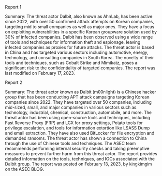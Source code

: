 
Report 1

Summary:
The threat actor Dalbit, also known as AhnLab, has been active since 2022, with over 50 confirmed attack attempts on Korean companies, targeting mid to small companies as well as major ones. They have a focus on exploiting vulnerabilities in a specific Korean groupware solution used by 30% of infected companies. Dalbit has been observed using a wide range of tools and techniques for information theft and espionage, leaving infected companies as proxies for future attacks. The threat actor is based in China and has targeted various sectors including automotive, energy, technology, and consulting companies in South Korea. The novelty of their tools and techniques, such as Cobalt Strike and Mimikatz, poses a significant risk to the confidentiality of targeted companies. The report was last modified on February 17, 2023.





Report 2

Summary:
The threat actor known as Dalbit (m00nlight) is a Chinese hacker group that has been conducting APT attack campaigns targeting Korean companies since 2022. They have targeted over 50 companies, including mid-sized, small, and major companies in various sectors such as technology, industrial, chemical, construction, automobile, and more. The threat actor has been using open-source tools and techniques, including Fast Reverse Proxy (FRP) and LCX for proxy settings, Potato tools for privilege escalation, and tools for information extortion like LSASS Dump and email extraction. They have also used BitLocker for file encryption and demanded ransoms. The threat actor has shown a connection to China through the use of Chinese tools and techniques. The ASEC team recommends performing internal security checks and taking preemptive measures to prevent further harm from this threat actor. The report provides detailed information on the tools, techniques, and IOCs associated with the Dalbit group. The report was posted on February 13, 2023, by kingkimgim on the ASEC BLOG.


